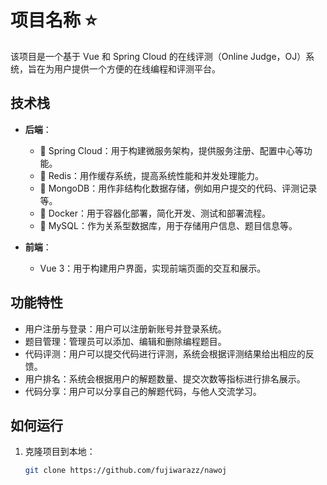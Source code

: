 # 项目名称 ⭐

该项目是一个基于 Vue 和 Spring Cloud 的在线评测（Online Judge，OJ）系统，旨在为用户提供一个方便的在线编程和评测平台。

## 技术栈

- **后端**：
  - 🚀 Spring Cloud：用于构建微服务架构，提供服务注册、配置中心等功能。
  - 🚀 Redis：用作缓存系统，提高系统性能和并发处理能力。
  - 🚀 MongoDB：用作非结构化数据存储，例如用户提交的代码、评测记录等。
  - 🚀 Docker：用于容器化部署，简化开发、测试和部署流程。
  - 🚀 MySQL：作为关系型数据库，用于存储用户信息、题目信息等。

- **前端**：
  - Vue 3：用于构建用户界面，实现前端页面的交互和展示。

## 功能特性

- 用户注册与登录：用户可以注册新账号并登录系统。
- 题目管理：管理员可以添加、编辑和删除编程题目。
- 代码评测：用户可以提交代码进行评测，系统会根据评测结果给出相应的反馈。
- 用户排名：系统会根据用户的解题数量、提交次数等指标进行排名展示。
- 代码分享：用户可以分享自己的解题代码，与他人交流学习。

## 如何运行

1. 克隆项目到本地：

   ```bash
   git clone https://github.com/fujiwarazz/nawoj
   
